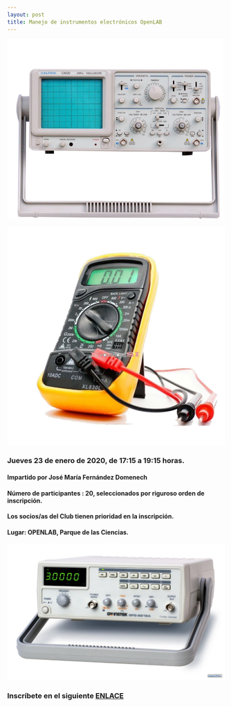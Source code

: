 ```yaml
---
layout: post
title: Manejo de instrumentos electrónicos OpenLAB
---
```


![](/images/osciloscopio.jpg)

![](/images/polimetro.jpg)


### Jueves 23 de enero de 2020, de 17:15 a 19:15 horas.


#### Impartido por José María Fernández Domenech

#### Número de participantes : 20,  seleccionados por riguroso orden de inscripción.


#### Los socios/as del Club tienen prioridad en la inscripción.


#### Lugar: OPENLAB, Parque de las Ciencias.


![](/images/Generador.jpg)


### Inscríbete en el siguiente [ENLACE](https://forms.gle/33ZfnKjiHp9nULor8)
